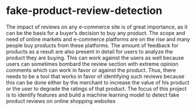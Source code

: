 # fake-product-review-detection

The impact of reviews on any e-commerce site is of great importance, as it can be the basis for a buyer’s decision to buy any product.
The scope and need of online markets and e-commerce
platforms are on the rise and many people buy products from these platforms.
The amount of feedback for products as a result are also present in detail for
users to analyze the product they are buying. This can work against the users
as well because users can sometimes bombard the review section with
extreme opinion comments which can work in favor or against the product.
Thus, there needs to be a tool that works in favor of identifying such reviews
because this can be done either by the merchant to increase the value of his
product or the user to degrade the ratings of that product.
The focus of this project is to identify features and build a machine learning
model to detect fake product reviews on online shopping websites
